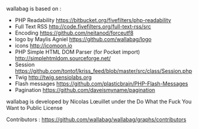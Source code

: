 wallabag is based on :
* PHP Readability https://bitbucket.org/fivefilters/php-readability
* Full Text RSS http://code.fivefilters.org/full-text-rss/src
* Encoding https://github.com/neitanod/forceutf8
* logo by Maylis Agniel https://github.com/wallabag/logo
* icons http://icomoon.io
* PHP Simple HTML DOM Parser (for Pocket import) http://simplehtmldom.sourceforge.net/
* Session https://github.com/tontof/kriss_feed/blob/master/src/class/Session.php
* Twig http://twig.sensiolabs.org
* Flash messages https://github.com/plasticbrain/PHP-Flash-Messages
* Pagination https://github.com/daveismyname/pagination

wallabag is developed by Nicolas Lœuillet under the Do What the Fuck You Want to Public License

Contributors : https://github.com/wallabag/wallabag/graphs/contributors